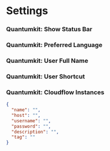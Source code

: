 # Settings

### Quantumkit: Show Status Bar

### Quantumkit: Preferred Language

### Quantumkit: User Full Name

### Quantumkit: User Shortcut

### Quantumkit: Cloudflow Instances

```json
{
  "name": "",
  "host": "",
  "username": "",
  "password": "",
  "description": "",
  "tag": ""
}
```

